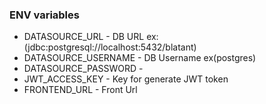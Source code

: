 ### ENV variables

- DATASOURCE_URL - DB URL ex:(jdbc:postgresql://localhost:5432/blatant)
- DATASOURCE_USERNAME - DB Username ex(postgres)
- DATASOURCE_PASSWORD - 
- JWT_ACCESS_KEY - Key for generate JWT token
- FRONTEND_URL - Front Url 
